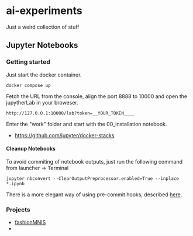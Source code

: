 # ai-experiments

Just a weird collection of stuff

## Jupyter Notebooks

### Getting started

Just start the docker container.

```
docker compose up
```

Fetch the URL from the console, align the port 8888 to 10000 and open the jupytherLab in your broweser.

```
http://127.0.0.1:10000/lab?token=__YOUR_TOKEN____
```

Enter the "work" folder and start with the 00_installation notebook.

* https://github.com/jupyter/docker-stacks

#### Cleanup Notebooks

To avoid commiting of notebook outputs, just run the following command from launcher -> Terminal

```
jupyter nbconvert --ClearOutputPreprocessor.enabled=True --inplace *.ipynb
```

There is a more elegant way of using pre-commit hooks, described [here](https://zhauniarovich.com/post/2020/2020-06-clearing-jupyter-output/).

### Projects

* [fashionMNIS](./notebooks/01_fashionMNIST/README.md)
* 